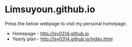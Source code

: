 # Limsuyoun.github.io
Press the below webpage to visit my personal homepage.
* Homepage - http://lsy0314.github.io
* Yearly plan - http://lsy0314.github.io/index.html
